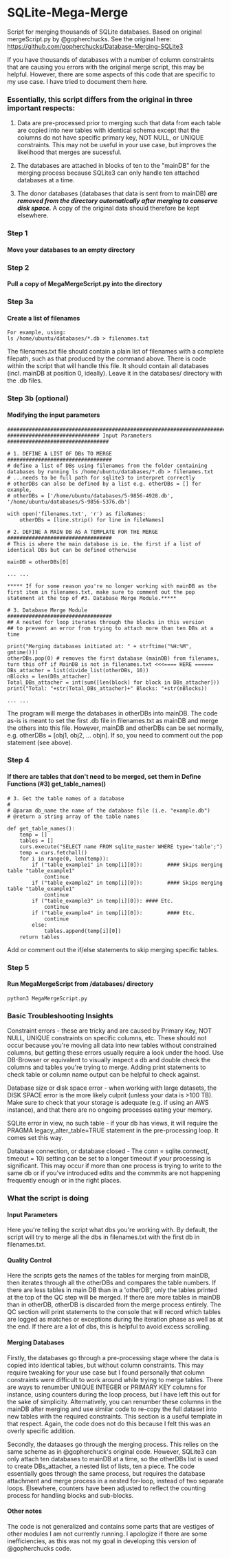 # SQLite-Mega-Merge
Script for merging thousands of SQLite databases. Based on original mergeScript.py by @gopherchucks. See the original here: https://github.com/gopherchucks/Database-Merging-SQLite3


If you have thousands of databases with a number of column constraints that are causing you errors with the original merge script, this may be helpful. However, there are some aspects of this code that are specific to my use case. I have tried to document them here.

### Essentially, this script differs from the original in three important respects:

1) Data are pre-processed prior to merging such that data from each table are copied into new tables with identical schema except that the columns do not have specific primary key, NOT NULL, or UNIQUE constraints. This may not be useful in your use case, but improves the likelihood that merges are sucessful.

2) The databases are attached in blocks of ten to the "mainDB" for the merging process because SQLite3 can only handle ten attached databases at a time.

3) The donor databases (databases that data is sent from to mainDB) **_are removed from the directory automatically after merging to conserve disk space._** A copy of the original data should therefore be kept elsewhere.

### Step 1
#### Move your databases to an empty directory

### Step 2
#### Pull a copy of MegaMergeScript.py into the directory

### Step 3a
#### Create a list of filenames
````
For example, using:
ls /home/ubuntu/databases/*.db > filenames.txt
````
The filenames.txt file should contain a plain list of filenames with a complete filepath, such as that produced by the command above. There is code within the script that will handle this file. It should contain all databases (incl. mainDB at position 0, ideally). Leave it in the databases/ directory with the .db files.

### Step 3b (optional)
#### Modifying the input parameters
````
#################################################################################
############################## Input Parameters #################################

# 1. DEFINE A LIST OF DBs TO MERGE
################################## 
# define a list of DBs using filenames from the folder containing databases by running ls /home/ubuntu/databases/*.db > filenames.txt
# ...needs to be full path for sqlite3 to interpret correctly
# otherDBs can also be defined by a list e.g. otherDBs = [] for example,
# otherDBs = ['/home/ubuntu/databases/5-9856-4928.db', '/home/ubuntu/databases/5-9856-5376.db']

with open('filenames.txt', 'r') as fileNames:
    otherDBs = [line.strip() for line in fileNames]

# 2. DEFINE A MAIN DB AS A TEMPLATE FOR THE MERGE
################################## 
# This is where the main database is ie. the first if a list of identical DBs but can be defined otherwise

mainDB = otherDBs[0]

... ...

***** If for some reason you're no longer working with mainDB as the first item in filenames.txt, make sure to comment out the pop statement at the top of #3. Database Merge Module.*****

# 3. Database Merge Module 
##################################
## A nested for loop iterates through the blocks in this version
## to prevent an error from trying to attach more than ten DBs at a time

print("Merging databases initiated at: " + strftime("%H:%M", gmtime()))
otherDBs.pop(0) # removes the first database (mainDB) from filenames, turn this off if MainDB is not in filenames.txt <<<==== HERE ======
DBs_attacher = list(divide_list(otherDBs, 10))
nBlocks = len(DBs_attacher)
Total_DBs_attacher = int(sum([len(block) for block in DBs_attacher]))
print("Total: "+str(Total_DBs_attacher)+" Blocks: "+str(nBlocks))

... ...

````
The program will merge the databases in otherDBs into mainDB. The code as-is is meant to set the first .db file in filenames.txt as mainDB and merge the others into this file. However, mainDB and otherDBs can be set normally, e.g. otherDBs = [obj1, obj2, ... objn]. If so, you need to comment out the pop statement (see above).

### Step 4
#### If there are tables that don't need to be merged, set them in Define Functions (#3) get_table_names()
````
# 3. Get the table names of a database
#
# @param db_name the name of the database file (i.e. "example.db")
# @return a string array of the table names

def get_table_names():
    temp = []
    tables = []
    curs.execute("SELECT name FROM sqlite_master WHERE type='table';")
    temp = curs.fetchall()
    for i in range(0, len(temp)):
        if ("table_example1" in temp[i][0]):        #### Skips merging table "table_example1"
            continue
        if ("table_example2" in temp[i][0]):        #### Skips merging table "table_example1"
            continue
        if ("table_example3" in temp[i][0]): #### Etc.
            continue
        if ("table_example4" in temp[i][0]):        #### Etc.
            continue
        else:
            tables.append(temp[i][0])
    return tables
````
Add or comment out the if/else statements to skip merging specific tables.

### Step 5
#### Run MegaMergeScript from /databases/ directory
````
python3 MegaMergeScript.py
````

### Basic Troubleshooting Insights
Constraint errors - these are tricky and are caused by Primary Key, NOT NULL, UNIQUE constraints on specific columns, etc. These should not occur because you're moving all data into new tables without constrained columns, but getting these errors usually require a look under the hood. Use DB-Browser or equivalent to visually inspect a db and double check the columns and tables you're trying to merge. Adding print statements to check table or column name output can be helpful to check against.

Database size or disk space error - when working with large datasets, the DISK SPACE error is the more likely culprit (unless your data is >100 TB). Make sure to check that your storage is adequate (e.g. if using an AWS instance), and that there are no ongoing processes eating your memory.

SQLite error in view, no such table - if your db has views, it will require the PRAGMA legacy_alter_table=TRUE statement in the pre-processing loop. It comes set this way.

Database connection, or database closed - The conn = sqlite.connect(<db>, timeout = 10) setting can be set to a longer timeout if your processing is significant. This may occur if more than one process is trying to write to the same db or if you've introduced edits and the commmits are not happening frequently enough or in the right places.

### What the script is doing

#### Input Parameters
  Here you're telling the script what dbs you're working with. By default, the script will try to merge all the dbs in filenames.txt with the first db in filenames.txt.

#### Quality Control
  Here the scripts gets the names of the tables for merging from mainDB, then iterates through all the otherDBs and compares the table numbers. If there are less tables in main DB than in a 'otherDB', only the tables printed at the top of the QC step will be merged. If there are more tables in mainDB than in otherDB, otherDB is discarded from the merge process entirely. The QC section will print statements to the console that will record which tables are logged as matches or exceptions during the iteration phase as well as at the end. If there are a lot of dbs, this is helpful to avoid excess scrolling.
  
#### Merging Databases
  Firstly, the databases go through a pre-processing stage where the data is copied into identical tables, but without column constraints. This may require tweaking for your use case but I found personally that column constraints were difficult to work around while trying to merge tables. There are ways to renumber UNIQUE INTEGER or PRIMARY KEY columns for instance, using counters during the loop process, but I have left this out for the sake of simplicity. Alternatively, you can renumber these columns in the mainDB after merging and use similar code to re-copy the full dataset into new tables with the required constraints. This section is a useful template in that respect. Again, the code does not do this because I felt this was an overly specific addition.
  
  Secondly, the dataases go through the merging process. This relies on the same scheme as in @gopherchuck's original code. However, SQLite3 can only attach ten databases to mainDB at a time, so the otherDBs list is used to create DBs_attacher, a nested list of lists, ten a piece. The code essentially goes through the same process, but requires the database attachment and merge process in a nested for-loop, instead of two separate loops. Elsewhere, counters have been adjusted to reflect the counting process for handling blocks and sub-blocks.
  
#### Other notes
  The code is not generalized and contains some parts that are vestiges of other modules I am not currently running. I apologize if there are some inefficiencies, as this was not my goal in developing this version of @gopherchucks code.
  


